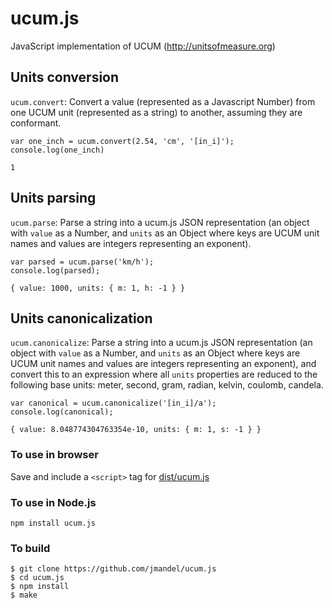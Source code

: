 # ucum.js
JavaScript implementation of UCUM (http://unitsofmeasure.org)

## Units conversion

`ucum.convert`: Convert a value (represented as a Javascript Number) from one UCUM unit (represented as a string) to another, assuming they are conformant.

```
var one_inch = ucum.convert(2.54, 'cm', '[in_i]');
console.log(one_inch)

1
```

## Units parsing

`ucum.parse`: Parse a string into a ucum.js JSON representation (an object with `value` as a Number, and `units` as an Object where keys are UCUM unit names and values are integers representing an exponent).


```
var parsed = ucum.parse('km/h');
console.log(parsed);

{ value: 1000, units: { m: 1, h: -1 } }
```

## Units canonicalization

`ucum.canonicalize`: Parse a string into a ucum.js JSON representation (an object with `value` as a Number, and `units` as an Object where keys are UCUM unit names and values are integers representing an exponent), and convert this to an expression where all `units` properties are reduced to the following base units: meter, second, gram, radian, kelvin, coulomb, candela.

```
var canonical = ucum.canonicalize('[in_i]/a');
console.log(canonical);

{ value: 8.048774304763354e-10, units: { m: 1, s: -1 } } 
```


### To use in browser

Save and include a `<script>` tag for [dist/ucum.js](dist/ucum.js)

### To use in Node.js

```
npm install ucum.js
```

### To build

```
$ git clone https://github.com/jmandel/ucum.js
$ cd ucum.js
$ npm install
$ make
```


